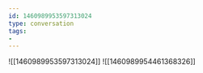 ```yaml
---
id: 1460989953597313024
type: conversation
tags:
- 
---
```

![[1460989953597313024]]
![[1460989954461368326]]

